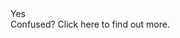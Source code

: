 <div id="answer">
    Yes
    <div id="click-here">
        <i class="fa fa-angle-up" id="arrow"></i>
        Confused? Click here to find out more.
    </div>
</div>